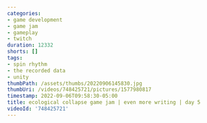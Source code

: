 ```yaml
---
categories:
- game development
- game jam
- gameplay
- twitch
duration: 12332
shorts: []
tags:
- spin rhythm
- the recorded data
- unity
thumbPath: /assets/thumbs/20220906145830.jpg
thumbUri: /videos/748425721/pictures/1577980817
timestamp: 2022-09-06T09:58:30-05:00
title: ecological collapse game jam | even more writing | day 5
videoId: '748425721'
---
```

